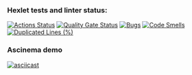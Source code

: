 ### Hexlet tests and linter status:
[![Actions Status](https://github.com/DmitriyKorchagin95/java-project-61/actions/workflows/hexlet-check.yml/badge.svg)](https://github.com/DmitriyKorchagin95/java-project-61/actions)
[![Quality Gate Status](https://sonarcloud.io/api/project_badges/measure?project=DmitriyKorchagin95_java-project-61&metric=alert_status)](https://sonarcloud.io/summary/new_code?id=DmitriyKorchagin95_java-project-61)
[![Bugs](https://sonarcloud.io/api/project_badges/measure?project=DmitriyKorchagin95_java-project-61&metric=bugs)](https://sonarcloud.io/summary/new_code?id=DmitriyKorchagin95_java-project-61)
[![Code Smells](https://sonarcloud.io/api/project_badges/measure?project=DmitriyKorchagin95_java-project-61&metric=code_smells)](https://sonarcloud.io/summary/new_code?id=DmitriyKorchagin95_java-project-61)
[![Duplicated Lines (%)](https://sonarcloud.io/api/project_badges/measure?project=DmitriyKorchagin95_java-project-61&metric=duplicated_lines_density)](https://sonarcloud.io/summary/new_code?id=DmitriyKorchagin95_java-project-61)

### Ascinema demo
[![asciicast](https://asciinema.org/a/vUYbhrtwc5s0uD55l2nqgvgQZ.svg)](https://asciinema.org/a/vUYbhrtwc5s0uD55l2nqgvgQZ)

